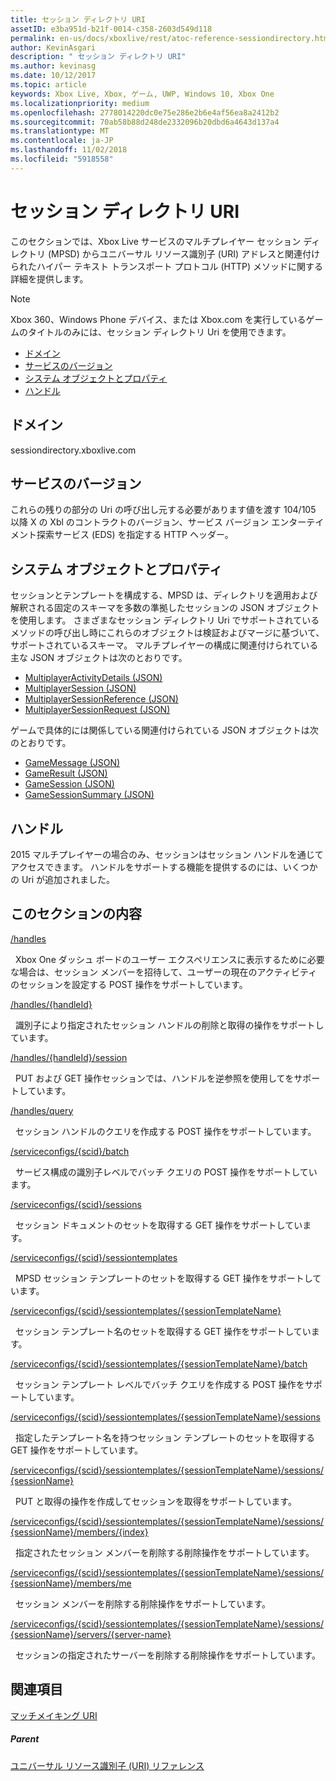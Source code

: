 ```yaml
---
title: セッション ディレクトリ URI
assetID: e3ba951d-b21f-0014-c358-2603d549d118
permalink: en-us/docs/xboxlive/rest/atoc-reference-sessiondirectory.html
author: KevinAsgari
description: " セッション ディレクトリ URI"
ms.author: kevinasg
ms.date: 10/12/2017
ms.topic: article
keywords: Xbox Live, Xbox, ゲーム, UWP, Windows 10, Xbox One
ms.localizationpriority: medium
ms.openlocfilehash: 2778014220dc0e75e286e2b6e4af56ea8a2412b2
ms.sourcegitcommit: 70ab58b88d248de2332096b20dbd6a4643d137a4
ms.translationtype: MT
ms.contentlocale: ja-JP
ms.lasthandoff: 11/02/2018
ms.locfileid: "5918558"
---
```

# <a name="session-directory-uris"></a>セッション ディレクトリ URI

このセクションでは、Xbox Live サービスのマルチプレイヤー セッション ディレクトリ (MPSD) からユニバーサル リソース識別子 (URI) アドレスと関連付けられたハイパー テキスト トランスポート プロトコル (HTTP) メソッドに関する詳細を提供します。


> [!NOTE] 
> Xbox 360、Windows Phone デバイス、または Xbox.com を実行しているゲームのタイトルのみには、セッション ディレクトリ Uri を使用できます。  


  * [ドメイン](#ID4EUB)
  * [サービスのバージョン](#ID4EZB)
  * [システム オブジェクトとプロパティ](#ID4EAC)
  * [ハンドル](#ID4EBE)

<a id="ID4EUB"></a>


## <a name="domain"></a>ドメイン
sessiondirectory.xboxlive.com  
<a id="ID4EZB"></a>


## <a name="service-version"></a>サービスのバージョン

これらの残りの部分の Uri の呼び出し元する必要があります値を渡す 104/105 以降 X の Xbl のコントラクトのバージョン、サービス バージョン エンターテイメント探索サービス (EDS) を指定する HTTP ヘッダー。

<a id="ID4EAC"></a>


## <a name="system-objects-and-properties"></a>システム オブジェクトとプロパティ

セッションとテンプレートを構成する、MPSD は、ディレクトリを適用および解釈される固定のスキーマを多数の準拠したセッションの JSON オブジェクトを使用します。 さまざまなセッション ディレクトリ Uri でサポートされているメソッドの呼び出し時にこれらのオブジェクトは検証およびマージに基づいて、サポートされているスキーマ。 マルチプレイヤーの構成に関連付けられている主な JSON オブジェクトは次のとおりです。

   *  [MultiplayerActivityDetails (JSON)](../../json/json-multiplayeractivitydetails.md)
   *  [MultiplayerSession (JSON)](../../json/json-multiplayersession.md)
   *  [MultiplayerSessionReference (JSON)](../../json/json-multiplayersessionreference.md)
   *  [MultiplayerSessionRequest (JSON)](../../json/json-multiplayersessionrequest.md)


ゲームで具体的には関係している関連付けられている JSON オブジェクトは次のとおりです。

   *  [GameMessage (JSON)](../../json/json-gamemessage.md)
   *  [GameResult (JSON)](../../json/json-gameresult.md)
   *  [GameSession (JSON)](../../json/json-gamesession.md)
   *  [GameSessionSummary (JSON)](../../json/json-gamesessionsummary.md)


<a id="ID4EBE"></a>


## <a name="handles"></a>ハンドル

2015 マルチプレイヤーの場合のみ、セッションはセッション ハンドルを通じてアクセスできます。 ハンドルをサポートする機能を提供するのには、いくつかの Uri が追加されました。  
<a id="ID4EFE"></a>


## <a name="in-this-section"></a>このセクションの内容

[/handles](uri-handles.md)

&nbsp;&nbsp;Xbox One ダッシュ ボードのユーザー エクスペリエンスに表示するために必要な場合は、セッション メンバーを招待して、ユーザーの現在のアクティビティのセッションを設定する POST 操作をサポートしています。

[/handles/{handleId}](uri-handleshandleid.md)

&nbsp;&nbsp;識別子により指定されたセッション ハンドルの削除と取得の操作をサポートしています。

[/handles/{handleId}/session](uri-handleshandleidsession.md)

&nbsp;&nbsp;PUT および GET 操作セッションでは、ハンドルを逆参照を使用してをサポートしています。

[/handles/query](uri-handlesquery.md)

&nbsp;&nbsp;セッション ハンドルのクエリを作成する POST 操作をサポートしています。

[/serviceconfigs/{scid}/batch](uri-serviceconfigsscidbatch.md)

&nbsp;&nbsp;サービス構成の識別子レベルでバッチ クエリの POST 操作をサポートしています。

[/serviceconfigs/{scid}/sessions](uri-serviceconfigsscidsessions.md)

&nbsp;&nbsp;セッション ドキュメントのセットを取得する GET 操作をサポートしています。

[/serviceconfigs/{scid}/sessiontemplates](uri-serviceconfigsscidsessiontemplates.md)

&nbsp;&nbsp;MPSD セッション テンプレートのセットを取得する GET 操作をサポートしています。

[/serviceconfigs/{scid}/sessiontemplates/{sessionTemplateName}](uri-serviceconfigsscidsessiontemplatessessiontemplatename.md)

&nbsp;&nbsp;セッション テンプレート名のセットを取得する GET 操作をサポートしています。

[/serviceconfigs/{scid}/sessiontemplates/{sessionTemplateName}/batch](uri-serviceconfigscidsessiontemplatessessiontemplatenamebatch.md)

&nbsp;&nbsp;セッション テンプレート レベルでバッチ クエリを作成する POST 操作をサポートしています。

[/serviceconfigs/{scid}/sessiontemplates/{sessionTemplateName}/sessions](uri-serviceconfigsscidsessiontemplatessessiontemplatenamesessions.md)

&nbsp;&nbsp;指定したテンプレート名を持つセッション テンプレートのセットを取得する GET 操作をサポートしています。

[/serviceconfigs/{scid}/sessiontemplates/{sessionTemplateName}/sessions/{sessionName}](uri-serviceconfigsscidsessiontemplatessessiontemplatenamesessionssessionname.md)

&nbsp;&nbsp;PUT と取得の操作を作成してセッションを取得をサポートしています。

[/serviceconfigs/{scid}/sessiontemplates/{sessionTemplateName}/sessions/{sessionName}/members/{index}](uri-serviceconfigsscidsessiontemplatessessiontemplatenamesessionnamemembersindex.md)

&nbsp;&nbsp;指定されたセッション メンバーを削除する削除操作をサポートしています。

[/serviceconfigs/{scid}/sessiontemplates/{sessionTemplateName}/sessions/{sessionName}/members/me](uri-serviceconfigsscidsessiontemplatessessiontemplatenamesessionssessionnamemembersme.md)

&nbsp;&nbsp;セッション メンバーを削除する削除操作をサポートしています。

[/serviceconfigs/{scid}/sessiontemplates/{sessionTemplateName}/sessions/{sessionName}/servers/{server-name}](uri-serviceconfigsscidsessiontemplatessessiontemplatenamesessionnamemembersservername.md)

&nbsp;&nbsp;セッションの指定されたサーバーを削除する削除操作をサポートしています。

<a id="ID4ESF"></a>


## <a name="see-also"></a>関連項目

<a id="ID4EUF"></a>

   [マッチメイキング URI](../matchtickets/atoc-reference-matchtickets.md)


<a id="ID4E1F"></a>


##### <a name="parent"></a>Parent

[ユニバーサル リソース識別子 (URI) リファレンス](../atoc-xboxlivews-reference-uris.md)
